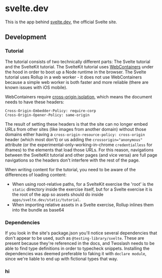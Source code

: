 # svelte.dev

This is the app behind [svelte.dev](https://svelte.dev), the official Svelte site.

## Development

### Tutorial

The tutorial consists of two technically different parts: The Svelte tutorial and the SvelteKit tutorial. The SvelteKit tutorial uses [WebContainers](https://webcontainers.io/) under the hood in order to boot up a Node runtime in the browser. The Svelte tutorial uses Rollup in a web worker - it does not use WebContainers because a simple web worker is both faster and more reliable (there are known issues with iOS mobile).

WebContainers require [cross-origin isolation](https://webcontainers.io/guides/quickstart#cross-origin-isolation), which means the document needs to have these headers:

```
Cross-Origin-Embedder-Policy: require-corp
Cross-Origin-Opener-Policy: same-origin
```

The result of setting these headers is that the site can no longer embed URLs from other sites (like images from another domain) without those domains either having a `cross-origin-resource-policy: cross-origin` header (which most don't) or us adding the `crossorigin="anonymous"` attribute (or the experimental-only-working-in-chrome `credentialless` for iframes) to the elements that load those URLs. For this reason, navigations between the SvelteKit tutorial and other pages (and vice versa) are full page navigations so the headers don't interfere with the rest of the page.

When writing content for the tutorial, you need to be aware of the differences of loading content:

- When using root-relative paths, for a SvelteKit exercise the 'root' is the `static` directory inside the exercise itself, but for a Svelte exercise it is the root of the app so assets should do inside `apps/svelte.dev/static/tutorial`.
- When importing relative assets in a Svelte exercise, Rollup inlines them into the bundle as base64

### Dependencies

If you look in the site's package.json you'll notice several dependencies that don't appear to be used, such as `@testing-library/svelte`. These are present because they're referenced in the docs, and Twoslash needs to be able to find type definitions in order to typecheck snippets. Installing the dependencies was deemed preferable to faking it with `declare module`, since we're liable to end up with fictional types that way.

### hi
